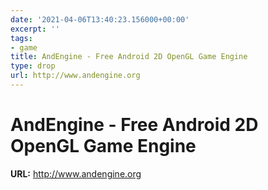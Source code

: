 ```yaml
---
date: '2021-04-06T13:40:23.156000+00:00'
excerpt: ''
tags:
- game
title: AndEngine - Free Android 2D OpenGL Game Engine
type: drop
url: http://www.andengine.org
---
```


# AndEngine - Free Android 2D OpenGL Game Engine

**URL:** http://www.andengine.org
